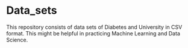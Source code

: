 # Data_sets
This repository consists of data sets of Diabetes and University in CSV format. This might be helpful in practicing Machine Learning and Data Science.
